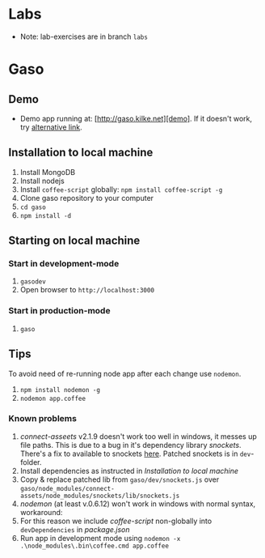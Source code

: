 # Labs
* Note: lab-exercises are in branch `labs`

# Gaso

## Demo
* Demo app running at: [http://gaso.kilke.net][demo]. If it doesn't work, try [alternative link](http://50.16.203.50:3000).

## Installation to local machine
1. Install MongoDB
1. Install nodejs
1. Install `coffee-script` globally: `npm install coffee-script -g`
1. Clone gaso repository to your computer
1. `cd gaso`
1. `npm install -d`

## Starting on local machine

### Start in development-mode
1. `gasodev`
1. Open browser to `http://localhost:3000`

### Start in production-mode
1. `gaso`

## Tips

To avoid need of re-running node app after each change use `nodemon`.

  1. `npm install nodemon -g`
  1. `nodemon app.coffee`

### Known problems
1. _connect-asseets_ v2.1.9 doesn't work too well in windows, it messes up file paths. This is due to a bug in it's dependency library _snockets_. There's a fix to available to snockets [here](https://github.com/TrevorBurnham/snockets/pull/9/files#diff-0). Patched snockets is in `dev`-folder.
  1. Install dependencies as instructed in _Installation to local machine_
  1. Copy & replace patched lib from `gaso/dev/snockets.js` over `gaso/node_modules/connect-assets/node_modules/snockets/lib/snockets.js`
1. _nodemon_ (at least v.0.6.12) won't work in windows with normal syntax, workaround:
  1. For this reason we include _coffee-script_ non-globally into `devDependencies` in _package.json_
  1. Run app in development mode using `nodemon -x .\node_modules\.bin\coffee.cmd app.coffee`


[demo]: http://gaso.kilke.net
